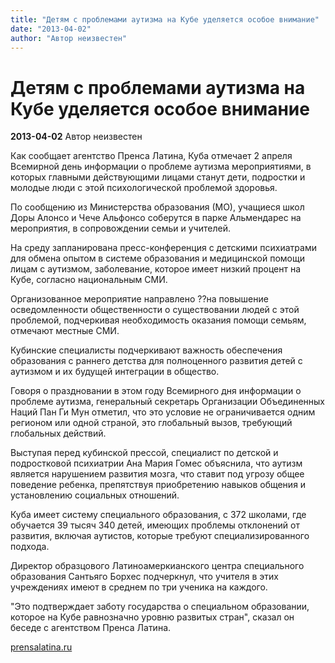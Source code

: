 ```yaml
---
title: "Детям с проблемами аутизма на Кубе уделяется особое внимание"
date: "2013-04-02"
author: "Автор неизвестен"
---
```


# Детям с проблемами аутизма на Кубе уделяется особое внимание

**2013-04-02** Автор неизвестен

Как сообщает агентство Пренса Латина, Куба отмечает 2 апреля Всемирной день информации о проблеме аутизма мероприятиями, в которых главными действующими лицами станут дети, подростки и молодые люди с этой психологической проблемой здоровья.

По сообщению из Министерства образования (МО), учащиеся школ Доры Алонсо и Чече Альфонсо соберутся в парке Альмендарес на мероприятия, в сопровождении семьи и учителей.

На среду запланирована пресс-конференция с детскими психиатрами для обмена опытом в системе образования и медицинской помощи лицам с аутизмом, заболевание, которое имеет низкий процент на Кубе, согласно национальным СМИ.

Организованное мероприятие направлено ??на повышение осведомленности общественности о существовании людей с этой проблемой, подчеркивая необходимость оказания помощи семьям, отмечают местные СМИ.

Кубинские специалисты подчеркивают важность обеспечения образования с раннего детства для полноценного развития детей с аутизмом и их будущей интеграции в общество.

Говоря о праздновании в этом году Всемирного дня информации о проблеме аутизма, генеральный секретарь Организации Объединенных Наций Пан Ги Мун отметил, что это условие не ограничивается одним регионом или одной страной, это глобальный вызов, требующий глобальных действий.

Выступая перед кубинской прессой, специалист по детской и подростковой психиатрии Ана Мария Гомес объяснила, что аутизм является нарушением развития мозга, что ставит под угрозу общее поведение ребенка, препятствуя приобретению навыков общения и установлению социальных отношений.

Куба имеет систему специального образования, с 372 школами, где обучается 39 тысяч 340 детей, имеющих проблемы отклонений от развития, включая аутистов, которые требуют специализированного подхода.

Директор образцового Латиноамеркианского центра специального образования Сантьяго Борхес подчеркнул, что учителя в этих учреждениях имеют в среднем по три ученика на каждого.

"Это подтверждает заботу государства о специальном образовании, которое на Кубе равнозначно уровню развитых стран", сказал он беседе с агентством Пренса Латина.

[prensalatina.ru](http://www.prensalatina.ru/index.php/18-portada-cuba/25161-2013-04-01-20-51-22?opcion=pl-ver-noticia)